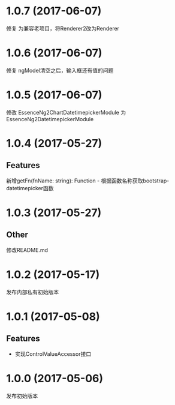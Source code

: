 # 1.0.7 (2017-06-07)

修复 为兼容老项目，将Renderer2改为Renderer

# 1.0.6 (2017-06-07)

修复 ngModel清空之后，输入框还有值的问题

# 1.0.5 (2017-06-07)

修改 EssenceNg2ChartDatetimepickerModule 为 EssenceNg2DatetimepickerModule

# 1.0.4 (2017-05-27)

## Features

新增getFn(fnName: string): Function - 根据函数名称获取bootstrap-datetimepicker函数

# 1.0.3 (2017-05-27)

## Other

修改README.md

# 1.0.2 (2017-05-17)

发布内部私有初始版本

# 1.0.1 (2017-05-08)

## Features

- 实现ControlValueAccessor接口

# 1.0.0 (2017-05-06)

发布初始版本

